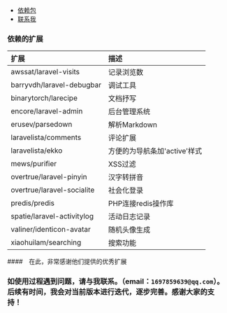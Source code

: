 
- [依赖包](#extends-link)
- [联系我](#contact-link)

<a name="extends-link">

### 依赖的扩展

|  扩展 |描述|
| :------------ | :------------ |
|  awssat/laravel-visits |  记录浏览数 |
| barryvdh/laravel-debugbar  | 调试工具  |
| binarytorch/larecipe  |  文档抒写 |
|  encore/laravel-admin | 后台管理系统  |
|  erusev/parsedown | 解析Markdown  |
| laravelista/comments  | 评论扩展  |
| laravelista/ekko  | 方便的为导航条加'active'样式  |
| mews/purifier  |  XSS过滤 |
| overtrue/laravel-pinyin  | 汉字转拼音  |
| overtrue/laravel-socialite  | 社会化登录  |
|  predis/predis |  PHP连接redis操作库 |
| spatie/laravel-activitylog  |  活动日志记录 |
| valiner/identicon-avatar  |  随机头像生成 |
| xiaohuilam/searching  | 搜索功能  |

####　在此，非常感谢他们提供的优秀扩展

<a name="contact-link">

### 如使用过程遇到问题，请与我联系。（email：`1697859639@qq.com`）。后续有时间，我会对当前版本进行迭代，逐步完善。感谢大家的支持！



